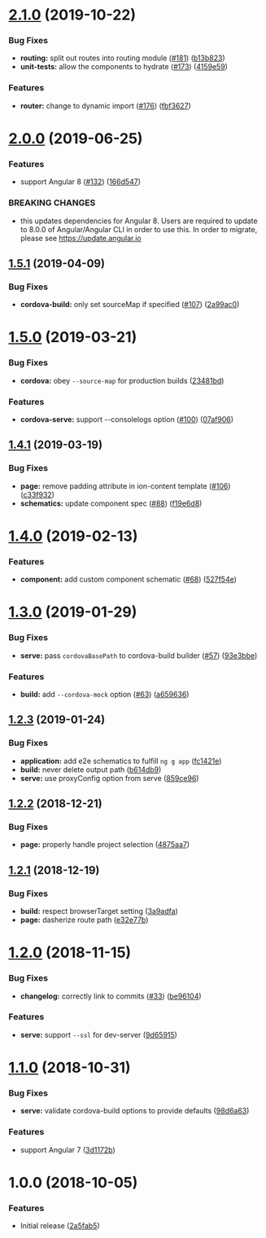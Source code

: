 # [2.1.0](https://github.com/ionic-team/angular-toolkit/compare/v2.0.0...v2.1.0) (2019-10-22)


### Bug Fixes

* **routing:** split out routes into routing module ([#181](https://github.com/ionic-team/angular-toolkit/issues/181)) ([b13b823](https://github.com/ionic-team/angular-toolkit/commit/b13b8233c1b693be7a845494b3d98cda2c8fe1da))
* **unit-tests:** allow the components to hydrate ([#173](https://github.com/ionic-team/angular-toolkit/issues/173)) ([4159e59](https://github.com/ionic-team/angular-toolkit/commit/4159e598a43bdedaaaa4d179dd7c3fabc2618d42))


### Features

* **router:** change to dynamic import ([#176](https://github.com/ionic-team/angular-toolkit/issues/176)) ([fbf3627](https://github.com/ionic-team/angular-toolkit/commit/fbf3627f8a182b48bdacd6ca601d2c9411cf3fda))

# [2.0.0](https://github.com/ionic-team/angular-toolkit/compare/v1.5.1...v2.0.0) (2019-06-25)


### Features

* support Angular 8 ([#132](https://github.com/ionic-team/angular-toolkit/issues/132)) ([166d547](https://github.com/ionic-team/angular-toolkit/commit/166d547))


### BREAKING CHANGES

* this updates dependencies for Angular 8. Users are
    required to update to 8.0.0 of Angular/Angular CLI in order to use
    this. In order to migrate, please see https://update.angular.io

## [1.5.1](https://github.com/ionic-team/angular-toolkit/compare/v1.5.0...v1.5.1) (2019-04-09)


### Bug Fixes

* **cordova-build:** only set sourceMap if specified ([#107](https://github.com/ionic-team/angular-toolkit/issues/107)) ([2a99ac0](https://github.com/ionic-team/angular-toolkit/commit/2a99ac0))

# [1.5.0](https://github.com/ionic-team/angular-toolkit/compare/v1.4.1...v1.5.0) (2019-03-21)


### Bug Fixes

* **cordova:** obey `--source-map` for production builds ([23481bd](https://github.com/ionic-team/angular-toolkit/commit/23481bd))


### Features

* **cordova-serve:** support --consolelogs option ([#100](https://github.com/ionic-team/angular-toolkit/issues/100)) ([07af906](https://github.com/ionic-team/angular-toolkit/commit/07af906))

## [1.4.1](https://github.com/ionic-team/angular-toolkit/compare/v1.4.0...v1.4.1) (2019-03-19)


### Bug Fixes

* **page:** remove padding attribute in ion-content template ([#106](https://github.com/ionic-team/angular-toolkit/issues/106)) ([c33f932](https://github.com/ionic-team/angular-toolkit/commit/c33f932))
* **schematics:** update component spec ([#88](https://github.com/ionic-team/angular-toolkit/issues/88)) ([f19e6d8](https://github.com/ionic-team/angular-toolkit/commit/f19e6d8))

# [1.4.0](https://github.com/ionic-team/angular-toolkit/compare/v1.3.0...v1.4.0) (2019-02-13)


### Features

* **component:** add custom component schematic ([#68](https://github.com/ionic-team/angular-toolkit/issues/68)) ([527f54e](https://github.com/ionic-team/angular-toolkit/commit/527f54e))

# [1.3.0](https://github.com/ionic-team/angular-toolkit/compare/v1.2.3...v1.3.0) (2019-01-29)


### Bug Fixes

* **serve:** pass `cordovaBasePath` to cordova-build builder ([#57](https://github.com/ionic-team/angular-toolkit/issues/57)) ([93e3bbe](https://github.com/ionic-team/angular-toolkit/commit/93e3bbe))


### Features

* **build:** add `--cordova-mock` option ([#63](https://github.com/ionic-team/angular-toolkit/issues/63)) ([a659636](https://github.com/ionic-team/angular-toolkit/commit/a659636))

## [1.2.3](https://github.com/ionic-team/angular-toolkit/compare/v1.2.2...v1.2.3) (2019-01-24)


### Bug Fixes

* **application:** add e2e schematics to fulfill `ng g app` ([fc1421e](https://github.com/ionic-team/angular-toolkit/commit/fc1421e))
* **build:** never delete output path ([b614db9](https://github.com/ionic-team/angular-toolkit/commit/b614db9))
* **serve:** use proxyConfig option from serve ([859ce96](https://github.com/ionic-team/angular-toolkit/commit/859ce96))

## [1.2.2](https://github.com/ionic-team/angular-toolkit/compare/v1.2.1...v1.2.2) (2018-12-21)


### Bug Fixes

* **page:** properly handle project selection ([4875aa7](https://github.com/ionic-team/angular-toolkit/commit/4875aa7))

## [1.2.1](https://github.com/ionic-team/angular-toolkit/compare/v1.2.0...v1.2.1) (2018-12-19)


### Bug Fixes

* **build:** respect browserTarget setting ([3a9adfa](https://github.com/ionic-team/angular-toolkit/commit/3a9adfa))
* **page:** dasherize route path ([e32e77b](https://github.com/ionic-team/angular-toolkit/commit/e32e77b))

# [1.2.0](https://github.com/ionic-team/angular-toolkit/compare/v1.1.0...v1.2.0) (2018-11-15)


### Bug Fixes

* **changelog:** correctly link to commits ([#33](https://github.com/ionic-team/angular-toolkit/issues/33)) ([be96104](https://github.com/ionic-team/angular-toolkit/commit/be96104))


### Features

* **serve:** support `--ssl` for dev-server ([9d65915](https://github.com/ionic-team/angular-toolkit/commit/9d65915))

# [1.1.0](https://github.com/ionic-team/angular-toolkit.git/compare/v1.0.0...v1.1.0) (2018-10-31)


### Bug Fixes

* **serve:** validate cordova-build options to provide defaults ([98d6a63](https://github.com/ionic-team/angular-toolkit/commit/98d6a63))


### Features

* support Angular 7 ([3d1172b](https://github.com/ionic-team/angular-toolkit/commit/3d1172b))

# 1.0.0 (2018-10-05)


### Features

* Initial release ([2a5fab5](https://github.com/ionic-team/angular-toolkit/commit/2a5fab5))
